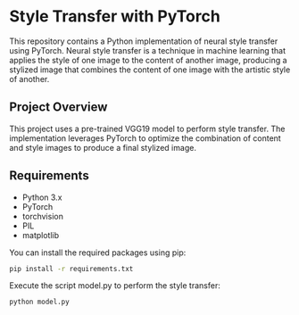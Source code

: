 # Style Transfer with PyTorch

This repository contains a Python implementation of neural style transfer using PyTorch. Neural style transfer is a technique in machine learning that applies the style of one image to the content of another image, producing a stylized image that combines the content of one image with the artistic style of another.

## Project Overview

This project uses a pre-trained VGG19 model to perform style transfer. The implementation leverages PyTorch to optimize the combination of content and style images to produce a final stylized image.

## Requirements

- Python 3.x
- PyTorch
- torchvision
- PIL
- matplotlib

You can install the required packages using pip:

```bash
pip install -r requirements.txt
```

Execute the script model.py to perform the style transfer:

```bash
python model.py
```
